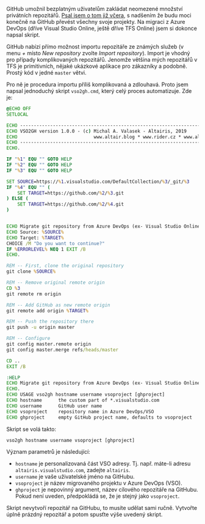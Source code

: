 <!-- dcterms:title = Jak zmigrovat z Azure DevOps (ex- Visual Studio Online) na GitHub -->
<!-- dcterms:abstract = GitHub umožnil bezplatným uživatelům zakládat neomezené množství privátních repozitářů. Psal jsem o tom již včera, s nadšením že budu moci konečně na GitHub převést všechny svoje projekty. Na migraci z Azure DevOps (dříve Visual Studio Online, ještě dříve TFS Online) jsem si dokonce napsal skript. -->
<!-- dcterms:creator = Michal Altair Valášek -->
<!-- x4w:pictureUrl = /perex-pictures/logo-github.png -->
<!-- x4w:coverUrl = /cover-pictures/20190109-vso2gh.jpg -->
<!-- x4w:pictureWidth = 150 -->
<!-- x4w:pictureHeight = 150 -->
<!-- x4w:category = IT -->
<!-- dcterms:dateAccepted = 2019-01-09 -->

GitHub umožnil bezplatným uživatelům zakládat neomezené množství privátních repozitářů. [Psal jsem o tom již včera](https://www.altair.blog/2019/01/github), s nadšením že budu moci konečně na GitHub převést všechny svoje projekty. Na migraci z Azure DevOps (dříve Visual Studio Online, ještě dříve TFS Online) jsem si dokonce napsal skript.

GitHub nabízí přímo možnost importu repozitáře ze známých služeb (v menu _+_ místo _New repository_ zvolte _Import repository_). Import je vhodný pro případy komplikovaných repozitářů. Jenomže většina mých repozitářů v TFS je primitivních, nějaké ukázkové aplikace pro zákazníky a podobně. Prostý kód v jedné `master` větvi. 

Pro ně je procedura importu příliš komplikovaná a zdlouhavá. Proto jsem napsal jednoduchý skript `vso2gh.cmd`, který celý proces automatizuje. Zde je:

```bat
@ECHO OFF
SETLOCAL

ECHO -------------------------------------------------------------------------------
ECHO VSO2GH version 1.0.0 - (c) Michal A. Valasek - Altairis, 2019
ECHO                            www.altair.blog * www.rider.cz * www.altairis.cz
ECHO -------------------------------------------------------------------------------
ECHO.

IF "%1" EQU "" GOTO HELP
IF "%2" EQU "" GOTO HELP
IF "%3" EQU "" GOTO HELP

SET SOURCE=https://%1.visualstudio.com/DefaultCollection/%3/_git/%3
IF "%4" EQU "" (
    SET TARGET=https://github.com/%2/%3.git
) ELSE (
    SET TARGET=https://github.com/%2/%4.git
)


ECHO Migrate git repository from Azure DevOps (ex- Visual Studio Online) to GitHub:
ECHO Source: %SOURCE%
ECHO Target: %TARGET%
CHOICE /M "Do you want to continue?"
IF %ERRORLEVEL% NEQ 1 EXIT /B
ECHO.

REM -- First, clone the original repository
git clone %SOURCE%

REM -- Remove original remote origin
CD %3
git remote rm origin

REM -- Add GitHub as new remote origin
git remote add origin %TARGET%

REM -- Push the repository there
git push -u origin master

REM -- Configure
git config master.remote origin
git config master.merge refs/heads/master

CD ..
EXIT /B

:HELP
ECHO Migrate git repository from Azure DevOps (ex- Visual Studio Online) to GitHub.
ECHO.
ECHO USAGE vso2gh hostname username vsoproject [ghproject]
ECHO hostname      the custom part of *.visualstudio.com
ECHO username      GitHub user name
ECHO vsoproject    repository name in Azure DevOps/VSO
ECHO ghproject     empty GitHub project name, defaults to vsoproject

```

Skript se volá takto:

    vso2gh hostname username vsoproject [ghproject]

Význam parametrů je následující:

* `hostname` je personalizovaná část VSO adresy. Tj. např. máte-li adresu `altairis.visualstudio.com`, zadejte `altairis`.
* `username` je vaše uživatelské jméno na GitHubu.
* `vsoproject` je název migrovaného projektu v Azure DevOps (VSO).
* `ghproject` je nepovinný argument, název cílového repozitáře na GitHubu. Pokud není uveden, předpokládá se, že je stejný jako `vsoproject`.

Skript nevytvoří repozitář na GitHubu, to musíte udělat sami ručně. Vytvořte úplně prázdný repozitář a potom spusťte výše uvedený skript.